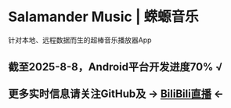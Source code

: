 # Salamander Music | 蝾螈音乐
针对本地、远程数据而生的超棒音乐播放器App
## 截至2025-8-8，Android平台开发进度70% √<br><br>更多实时信息请关注GitHub及 -> [BiliBili直播](https://space.bilibili.com/194639276?spm_id_from=333.1007.0.0) <-
